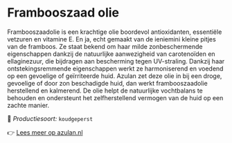 # Frambooszaad olie

Frambooszaadolie is een krachtige olie boordevol antioxidanten, essentiële vetzuren en vitamine E. En ja, echt gemaakt van de ieniemini kleine pitjes van de framboos. Ze staat bekend om haar milde zonbeschermende eigenschappen dankzij de natuurlijke aanwezigheid van carotenoïden en ellaginezuur, die bijdragen aan bescherming tegen UV-straling. Dankzij haar ontstekingsremmende eigenschappen werkt ze harmoniserend en voedend op een gevoelige of geïrriteerde huid. Azulan zet deze olie in bij een droge, gevoelige of door zon beschadigde huid, dan werkt frambooszaadolie herstellend en kalmerend. De olie helpt de natuurlijke vochtbalans te behouden en ondersteunt het zelfherstellend vermogen van de huid op een zachte manier.

🔧 *Productiesoort:* `koudgeperst`

👉 [Lees meer op azulan.nl](https://azulan.nl/atlas/frambooszaad-olie)